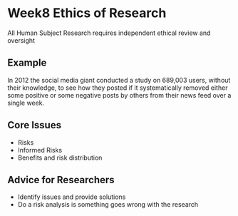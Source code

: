 # Week8 Ethics of Research

All Human Subject Research requires independent ethical review and oversight

## Example

In 2012 the social media giant conducted a study on 689,003 users, without their knowledge, to see how they posted if it systematically removed either some positive or some negative posts by others from their news feed over a single week.

## Core Issues

- Risks
- Informed Risks
- Benefits and risk distribution

## Advice for Researchers

- Identify issues and provide solutions
- Do a risk analysis is something goes wrong with the research
